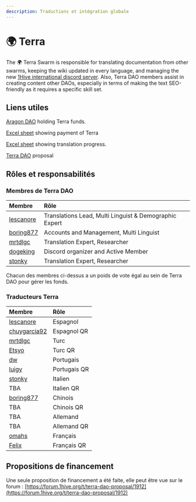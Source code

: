 ```yaml
---
description: Traductions et intégration globale
---
```


# 🌍 Terra

The 🌍 Terra Swarm is responsible for translating documentation from other swarms, keeping the wiki updated in every language, and managing the new [1Hive international discord server](https://discord.gg/gM8Cy8mcPm). Also, Terra DAO members assist in creating content other DAOs, especially in terms of making the text SEO-friendly as it requires a specific skill set.

## Liens utiles

[Aragon DAO](https://aragon.1hive.org/#/terradao/0x339fa43b3001f4e17a530a5abf5cc744b54ee79b/) holding Terra funds.

[Excel sheet](https://docs.google.com/spreadsheets/d/1LXZkwA3uxJoi5jw_O0pzMBlO1af91Sn2_ESl-9tv7nU/edit?usp=sharing) showing payment of Terra

[Excel sheet](https://docs.google.com/spreadsheets/d/1GBnIRy5IBD99sLtW_dCaBJbjDbxDDqMDkbURy7fuCrM/edit?usp=sharing) showing translation progress.

[Terra DAO](https://docs.google.com/document/d/1SC1FOmX3PA3A-Z8D9OEAalXKBFQJeWYAJHrVo310TyU/edit#heading=h.3sdj4z5mrep9) proposal

## Rôles et responsabilités

### Membres de Terra DAO 

| Membre | Rôle |
| :--- | :--- |
| [lescanore](https://forum.1hive.org/u/Escanor/summary) | Translations Lead, Multi Linguist & Demographic Expert |
| [boring877](https://forum.1hive.org/u/boring877/summary) | Accounts and Management, Multi Linguist |
| [mrtdlgc](https://forum.1hive.org/u/mrtdlgc/summary) | Translation Expert, Researcher |
| [dogeking](https://forum.1hive.org/u/dogeking/summary) | Discord organizer and Active Member |
| [stonky](https://forum.1hive.org/u/stonky/summary) | Translation Expert, Researcher |

Chacun des membres ci-dessus a un poids de vote égal au sein de Terra DAO pour gérer les fonds.

### Traducteurs Terra 

| Membre | Rôle |
| :--- | :--- |
| [lescanore](https://forum.1hive.org/u/escanor/summary) | Espagnol |
| [chuygarcia92](https://forum.1hive.org/u/chuygarcia92/summary) | Espagnol QR |
| [mrtdlgc](https://forum.1hive.org/u/mrtdlgc/summary) | Turc |
| [Etsyo](https://forum.1hive.org/u/etsyo/summary) | Turc QR |
| [dw](https://forum.1hive.org/u/farmerd/summary) | Portugais |
| [luigy](https://forum.1hive.org/u/luigy/summary) | Portugais QR |
| [stonky](https://forum.1hive.org/u/stonky/summary) | Italien |
| TBA | Italien QR |
| [boring877](https://forum.1hive.org/u/boring877/summary) | Chinois  |
| TBA | Chinois QR |
| TBA | Allemand |
| TBA | Allemand QR |
| [omahs](https://forum.1hive.org/u/omahs/summary) | Français |
| [Felix](https://forum.1hive.org/u/felix/summary) | Français QR |

## Propositions de financement

Une seule proposition de financement a été faite, elle peut être vue sur le forum : [https://forum.1hive.org/t/terra-dao-proposal/1912](https://forum.1hive.org/t/terra-dao-proposal/1912)


